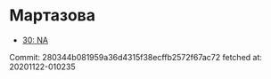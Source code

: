 # Мартазова
- [30: NA](30.md)

Commit: 280344b081959a36d4315f38ecffb2572f67ac72
 fetched at: 20201122-010235
